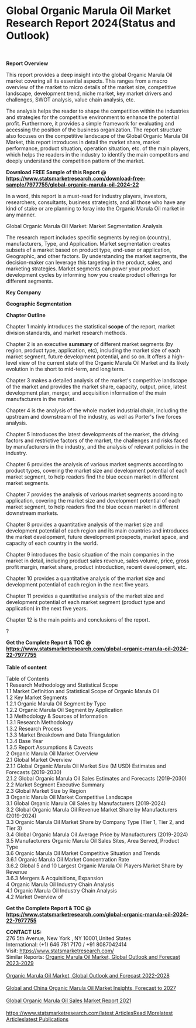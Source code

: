 <h1>Global Organic Marula Oil Market Research Report 2024(Status and Outlook)</h1><br/><p><strong>Report Overview</strong></p><p>This report provides a deep insight into the global Organic Marula Oil market covering all its essential aspects. This ranges from a macro overview of the market to micro details of the market size, competitive landscape, development trend, niche market, key market drivers and challenges, SWOT analysis, value chain analysis, etc.</p><p>The analysis helps the reader to shape the competition within the industries and strategies for the competitive environment to enhance the potential profit. Furthermore, it provides a simple framework for evaluating and accessing the position of the business organization. The report structure also focuses on the competitive landscape of the Global Organic Marula Oil Market, this report introduces in detail the market share, market performance, product situation, operation situation, etc. of the main players, which helps the readers in the industry to identify the main competitors and deeply understand the competition pattern of the market.</p><p><strong>Download FREE Sample of this Report @ <a href="https://www.statsmarketresearch.com/download-free-sample/7977755/global-organic-marula-oil-2024-22">https://www.statsmarketresearch.com/download-free-sample/7977755/global-organic-marula-oil-2024-22</a></strong></p><p>In a word, this report is a must-read for industry players, investors, researchers, consultants, business strategists, and all those who have any kind of stake or are planning to foray into the Organic Marula Oil market in any manner.</p><p>Global Organic Marula Oil Market: Market Segmentation Analysis</p><p>The research report includes specific segments by region (country), manufacturers, Type, and Application. Market segmentation creates subsets of a market based on product type, end-user or application, Geographic, and other factors. By understanding the market segments, the decision-maker can leverage this targeting in the product, sales, and marketing strategies. Market segments can power your product development cycles by informing how you create product offerings for different segments.</p><p><strong>Key Company</strong></p><p><strong>Geographic Segmentation</strong></p><p><strong>Chapter Outline</strong></p><p>Chapter 1 mainly introduces the statistical <strong>scope</strong> of the report, market division standards, and market research methods.</p><p>Chapter 2 is an executive <strong>summary</strong> of different market segments (by region, product type, application, etc), including the market size of each market segment, future development potential, and so on. It offers a high-level view of the current state of the Organic Marula Oil Market and its likely evolution in the short to mid-term, and long term.</p><p>Chapter 3 makes a detailed analysis of the market's competitive landscape of the market and provides the market share, capacity, output, price, latest development plan, merger, and acquisition information of the main manufacturers in the market.</p><p>Chapter 4 is the analysis of the whole market industrial chain, including the upstream and downstream of the industry, as well as Porter's five forces analysis.</p><p>Chapter 5 introduces the latest developments of the market, the driving factors and restrictive factors of the market, the challenges and risks faced by manufacturers in the industry, and the analysis of relevant policies in the industry.</p><p>Chapter 6 provides the analysis of various market segments according to product types, covering the market size and development potential of each market segment, to help readers find the blue ocean market in different market segments.</p><p>Chapter 7 provides the analysis of various market segments according to application, covering the market size and development potential of each market segment, to help readers find the blue ocean market in different downstream markets.</p><p>Chapter 8 provides a quantitative analysis of the market size and development potential of each region and its main countries and introduces the market development, future development prospects, market space, and capacity of each country in the world.</p><p>Chapter 9 introduces the basic situation of the main companies in the market in detail, including product sales revenue, sales volume, price, gross profit margin, market share, product introduction, recent development, etc.</p><p>Chapter 10 provides a quantitative analysis of the market size and development potential of each region in the next five years.</p><p>Chapter 11 provides a quantitative analysis of the market size and development potential of each market segment (product type and application) in the next five years.</p><p>Chapter 12 is the main points and conclusions of the report.</p><p>? </p><div><b>Get the Complete Report & TOC @ <a href="https://www.statsmarketresearch.com/global-organic-marula-oil-2024-22-7977755">https://www.statsmarketresearch.com/global-organic-marula-oil-2024-22-7977755</a></b></div><br><b>Table of content</b><p>Table of Contents<br />1 Research Methodology and Statistical Scope<br />1.1 Market Definition and Statistical Scope of Organic Marula Oil<br />1.2 Key Market Segments<br />1.2.1 Organic Marula Oil Segment by Type<br />1.2.2 Organic Marula Oil Segment by Application<br />1.3 Methodology & Sources of Information<br />1.3.1 Research Methodology<br />1.3.2 Research Process<br />1.3.3 Market Breakdown and Data Triangulation<br />1.3.4 Base Year<br />1.3.5 Report Assumptions & Caveats<br />2 Organic Marula Oil Market Overview<br />2.1 Global Market Overview<br />2.1.1 Global Organic Marula Oil Market Size (M USD) Estimates and Forecasts (2019-2030)<br />2.1.2 Global Organic Marula Oil Sales Estimates and Forecasts (2019-2030)<br />2.2 Market Segment Executive Summary<br />2.3 Global Market Size by Region<br />3 Organic Marula Oil Market Competitive Landscape<br />3.1 Global Organic Marula Oil Sales by Manufacturers (2019-2024)<br />3.2 Global Organic Marula Oil Revenue Market Share by Manufacturers (2019-2024)<br />3.3 Organic Marula Oil Market Share by Company Type (Tier 1, Tier 2, and Tier 3)<br />3.4 Global Organic Marula Oil Average Price by Manufacturers (2019-2024)<br />3.5 Manufacturers Organic Marula Oil Sales Sites, Area Served, Product Type<br />3.6 Organic Marula Oil Market Competitive Situation and Trends<br />3.6.1 Organic Marula Oil Market Concentration Rate<br />3.6.2 Global 5 and 10 Largest Organic Marula Oil Players Market Share by Revenue<br />3.6.3 Mergers & Acquisitions, Expansion<br />4 Organic Marula Oil Industry Chain Analysis<br />4.1 Organic Marula Oil Industry Chain Analysis<br />4.2 Market Overview of<br><div><b>Get the Complete Report & TOC @ <a href="https://www.statsmarketresearch.com/global-organic-marula-oil-2024-22-7977755">https://www.statsmarketresearch.com/global-organic-marula-oil-2024-22-7977755</a></b></div></p> <b>CONTACT US:</b><br>276 5th Avenue, New York , NY 10001,United States<br>International: (+1) 646 781 7170 / +91 8087042414<br>Visit: <a href="https://www.statsmarketresearch.com/">https://www.statsmarketresearch.com/</a><br>Similar Reports: <a href="https://www.statsmarketresearch.com/global-organic-marula-oil-2024-22-7977755">Organic Marula Oil Market, Global Outlook and Forecast 2023-2029</a><br/><br/><a href="https://www.statsmarketresearch.com/global-organic-marula-oil-2024-22-7977755">Organic Marula Oil Market, Global Outlook and Forecast 2022-2028</a><br/><br/><a href="https://www.statsmarketresearch.com/global-organic-marula-oil-2024-22-7977755">Global and China Organic Marula Oil Market Insights, Forecast to 2027</a><br/><br/><a href="https://www.statsmarketresearch.com/global-organic-marula-oil-2024-22-7977755">Global Organic Marula Oil Sales Market Report 2021</a><br/><br/><a href="https://gyeongbokgung.com">https://www.statsmarketresearch.com/</a><a href="https://hallyeomaritime.com">latest Articles</a><a href="https://jingwansa.com">Read More</a><a href=https://nguoiviet.jp/">latest Articles</a><a href="https://www.intelmarketresearch.com/">latest Publications</a>